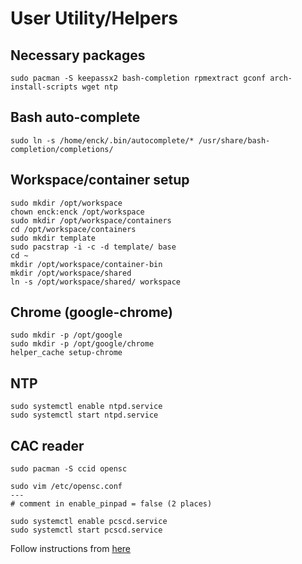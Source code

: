 # User Utility/Helpers

## Necessary packages
```
sudo pacman -S keepassx2 bash-completion rpmextract gconf arch-install-scripts wget ntp
```

## Bash auto-complete
```
sudo ln -s /home/enck/.bin/autocomplete/* /usr/share/bash-completion/completions/
```

## Workspace/container setup
```
sudo mkdir /opt/workspace
chown enck:enck /opt/workspace
sudo mkdir /opt/workspace/containers
cd /opt/workspace/containers
sudo mkdir template
sudo pacstrap -i -c -d template/ base
cd ~
mkdir /opt/workspace/container-bin
mkdir /opt/workspace/shared
ln -s /opt/workspace/shared/ workspace
```


## Chrome (google-chrome)
```
sudo mkdir -p /opt/google
sudo mkdir -p /opt/google/chrome
helper_cache setup-chrome
```

## NTP

```
sudo systemctl enable ntpd.service
sudo systemctl start ntpd.service
```

## CAC reader
```
sudo pacman -S ccid opensc
```

```
sudo vim /etc/opensc.conf
---
# comment in enable_pinpad = false (2 places)
```

```
sudo systemctl enable pcscd.service
sudo systemctl start pcscd.service
```

Follow instructions from [here](https://github.com/enckse/howdoi/blob/master/software/chrome/dod-certs.md)

